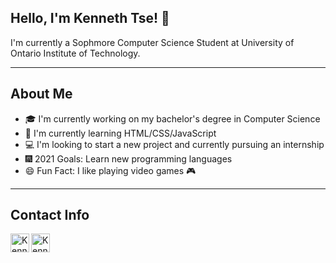 <h2>Hello, I'm Kenneth Tse! 👋</h2>
I'm currently a Sophmore Computer Science Student at University of Ontario Institute of Technology.

---

## About Me
- 🎓 I'm currently working on my bachelor's degree in Computer Science
- 📖 I'm currently learning HTML/CSS/JavaScript
- 💻 I'm looking to start a new project and currently pursuing an internship
- 🎆 2021 Goals: Learn new programming languages
- 😄 Fun Fact: I like playing video games 🎮

---

## Contact Info
[<img align="left" width="30px" target="_blank" src="https://simpleicons.org/icons/linkedin.svg" alt="Kenneth's Linkedin" />][linkedin]
[<img align="left" width="30px" target="_blank" src="https://simpleicons.org/icons/gmail.svg" alt="Kenneth's email" />][gmail]


[linkedin]: https://www.linkedin.com/in/kennethtse14/
[gmail]: mailto:tse.kenneth79@gmail.com



